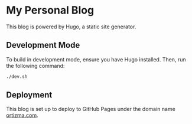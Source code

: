 # My Personal Blog

This blog is powered by Hugo, a static site generator.

## Development Mode
To build in development mode, ensure you have Hugo installed. Then, run the following command:
```bash
./dev.sh
```

## Deployment
This blog is set up to deploy to GitHub Pages under the domain name [ortizma.com](https://ortizma.com).